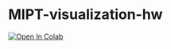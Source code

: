 # MIPT-visualization-hw

[![Open In Colab](https://colab.research.google.com/assets/colab-badge.svg)](https://colab.research.google.com/github/Nikis14/MIPT-visualization-hw/blob/main/hw1-trees/HW_1_Tree.ipynb)

